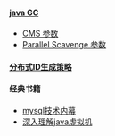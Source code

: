#### [java GC](http://1437b9a5.wiz06.com/wapp/pages/view/share/s/0kdXCB0UZQj22PcWQg35DuKC1INq733NE4iw2UjJ7c3K8SSs)
* [CMS 参数](http://1437b9a5.wiz06.com/wapp/pages/view/share/s/0kdXCB0UZQj22PcWQg35DuKC3ywYar2AaAbh2SlvzX1V_NRN)
* [Parallel Scavenge 参数](http://1437b9a5.wiz06.com/wapp/pages/view/share/s/0kdXCB0UZQj22PcWQg35DuKC0cjQrQ0uKko42As8QV0U1uqz)    
#### [分布式ID生成策略](http://1437b9a5.wiz06.com/wapp/pages/view/share/s/0kdXCB0UZQj22PcWQg35DuKC2HO_N82AWQ2e2tvjR03GncY7)
#### 经典书籍
* [mysql技术内幕](https://github.com/wangchengithub/ArtisanDeveloper/blob/master/book/MySQL%E6%8A%80%E6%9C%AF%E5%86%85%E5%B9%95.pdf)
* [深入理解java虚拟机](https://github.com/wangchengithub/ArtisanDeveloper/blob/master/book/%E6%B7%B1%E5%85%A5%E7%90%86%E8%A7%A3Java%E8%99%9A%E6%8B%9F%E6%9C%BA%EF%BC%9AJVM%E9%AB%98%E7%BA%A7%E7%89%B9%E6%80%A7%E4%B8%8E%E6%9C%80%E4%BD%B3%E5%AE%9E%E8%B7%B5%EF%BC%88%E6%9C%80%E6%96%B0%E7%AC%AC%E4%BA%8C%E7%89%88%EF%BC%89.pdf)